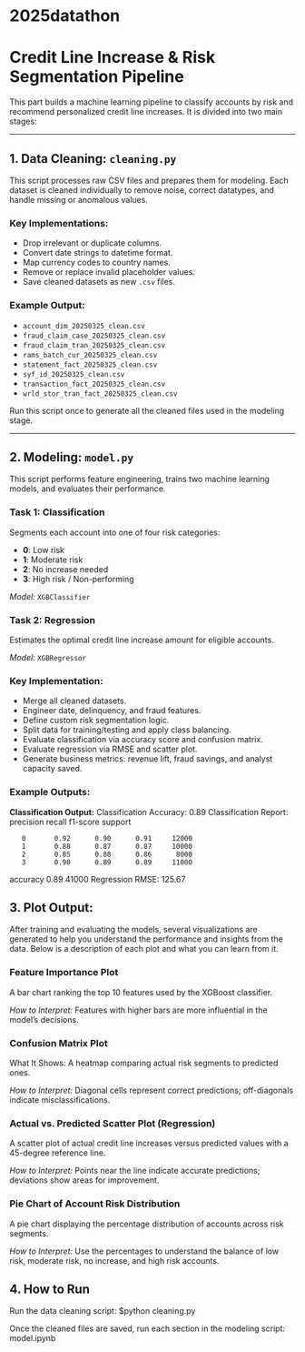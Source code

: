 # 2025datathon


# Credit Line Increase & Risk Segmentation Pipeline

This part builds a machine learning pipeline to classify accounts by risk and recommend personalized credit line increases. It is divided into two main stages:

---

## 1. Data Cleaning: `cleaning.py`

This script processes raw CSV files and prepares them for modeling. Each dataset is cleaned individually to remove noise, correct datatypes, and handle missing or anomalous values.

### Key Implementations:
- Drop irrelevant or duplicate columns.
- Convert date strings to datetime format.
- Map currency codes to country names.
- Remove or replace invalid placeholder values.
- Save cleaned datasets as new `.csv` files.

### Example Output:
- `account_dim_20250325_clean.csv`
- `fraud_claim_case_20250325_clean.csv`
- `fraud_claim_tran_20250325_clean.csv`
- `rams_batch_cur_20250325_clean.csv`
- `statement_fact_20250325_clean.csv`
- `syf_id_20250325_clean.csv`
- `transaction_fact_20250325_clean.csv`
- `wrld_stor_tran_fact_20250325_clean.csv`

Run this script once to generate all the cleaned files used in the modeling stage.

---

## 2. Modeling: `model.py`

This script performs feature engineering, trains two machine learning models, and evaluates their performance.

### Task 1: Classification
Segments each account into one of four risk categories:
- **0**: Low risk
- **1**: Moderate risk
- **2**: No increase needed
- **3**: High risk / Non-performing

*Model:* `XGBClassifier`

### Task 2: Regression
Estimates the optimal credit line increase amount for eligible accounts.

*Model:* `XGBRegressor`

### Key Implementation:
- Merge all cleaned datasets.
- Engineer date, delinquency, and fraud features.
- Define custom risk segmentation logic.
- Split data for training/testing and apply class balancing.
- Evaluate classification via accuracy score and confusion matrix.
- Evaluate regression via RMSE and scatter plot.
- Generate business metrics: revenue lift, fraud savings, and analyst capacity saved.

### Example Outputs:

**Classification Output:**
Classification Accuracy: 0.89 Classification Report: precision recall f1-score support

       0       0.92      0.90      0.91     12000
       1       0.88      0.87      0.87     10000
       2       0.85      0.88      0.86      8000
       3       0.90      0.89      0.89     11000

accuracy                           0.89     41000
Regression RMSE: 125.67

## 3. Plot Output:
After training and evaluating the models, several visualizations are generated to help you understand the performance and insights from the data. Below is a description of each plot and what you can learn from it.

### Feature Importance Plot
A bar chart ranking the top 10 features used by the XGBoost classifier.

*How to Interpret:*
Features with higher bars are more influential in the model’s decisions.

### Confusion Matrix Plot
What It Shows:
A heatmap comparing actual risk segments to predicted ones.

*How to Interpret:*
Diagonal cells represent correct predictions; off-diagonals indicate misclassifications.

### Actual vs. Predicted Scatter Plot (Regression)
A scatter plot of actual credit line increases versus predicted values with a 45-degree reference line.

*How to Interpret:*
Points near the line indicate accurate predictions; deviations show areas for improvement.

### Pie Chart of Account Risk Distribution
A pie chart displaying the percentage distribution of accounts across risk segments.

*How to Interpret:*
Use the percentages to understand the balance of low risk, moderate risk, no increase, and high risk accounts.


## 4. How to Run
Run the data cleaning script:
$python cleaning.py

Once the cleaned files are saved, run each section in the modeling script:
model.ipynb
